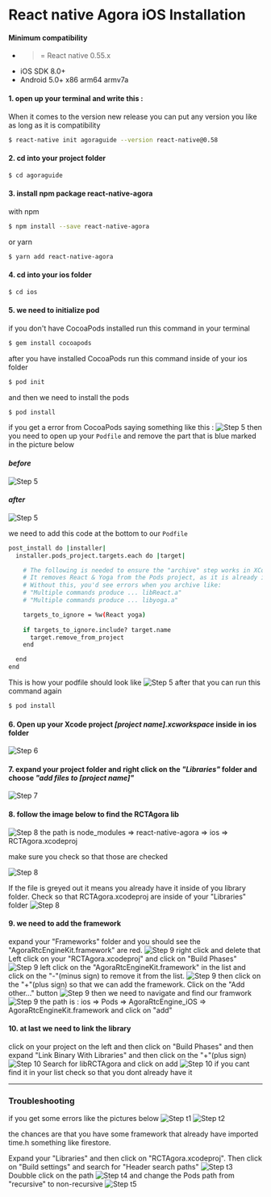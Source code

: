 # React native Agora iOS Installation
#### Minimum compatibility
* >= React native 0.55.x
* iOS SDK 8.0+
* Android 5.0+ x86 arm64 armv7a

#### 1. open up your terminal and write this :
When it comes to the version new release you can put any version you like as long as it is compatibility
```sh
$ react-native init agoraguide --version react-native@0.58
```

#### 2. cd into your project folder
```sh
$ cd agoraguide
```
#### 3. install npm package react-native-agora

with npm


```sh
$ npm install --save react-native-agora
```

or yarn

```sh
$ yarn add react-native-agora
```


#### 4. cd into your ios folder
```sh
$ cd ios
```

#### 5. we need to initialize pod
if you don't have CocoaPods installed run this command in your terminal
```sh
$ gem install cocoapods
```
after you have installed CocoaPods run this command inside of your ios folder
```sh
$ pod init
```
and then we need to install the pods
```sh
$ pod install
```
if you get a error from CocoaPods saying something like this :
![Step 5](./IOS_INSTALLATION/05.png)
then you need to open up your `Podfile` and remove the part that is blue marked in the picture below

#### *before*
![Step 5](./IOS_INSTALLATION/05a.png)

#### *after*
![Step 5](./IOS_INSTALLATION/05b.png)

we need to add this code at the bottom to our `Podfile`
```sh
post_install do |installer|
  installer.pods_project.targets.each do |target|

    # The following is needed to ensure the "archive" step works in XCode.
    # It removes React & Yoga from the Pods project, as it is already included in the main project.
    # Without this, you'd see errors when you archive like:
    # "Multiple commands produce ... libReact.a"
    # "Multiple commands produce ... libyoga.a"

    targets_to_ignore = %w(React yoga)
    
    if targets_to_ignore.include? target.name
      target.remove_from_project
    end

  end
end
```
This is how your podfile should look like
![Step 5](./IOS_INSTALLATION/05c.png)
after that you can run this command again
```sh
$ pod install
```

#### 6. Open up your Xcode project *[project name].xcworkspace* inside in ios folder
![Step 6](./IOS_INSTALLATION/06.png)

#### 7. expand your project folder and right click on the *"Libraries"* folder and choose *"add files to [project name]"*
![Step 7](./IOS_INSTALLATION/07.png)

#### 8. follow the image below to find the RCTAgora lib

![Step 8](./IOS_INSTALLATION/08a.png)
the path is  node_modules => react-native-agora => ios => RCTAgora.xcodeproj

make sure you check so that those are checked

![Step 8](./IOS_INSTALLATION/08b.png)

If the file is greyed out it means you already have it inside of you library folder.
Check so that RCTAgora.xcodeproj are inside of your "Libraries" folder
![Step 8](./IOS_INSTALLATION/08c.png)

#### 9. we need to add the framework
expand your "Frameworks" folder and you should see the "AgoraRtcEngineKit.framework" are red.
![Step 9](./IOS_INSTALLATION/9a.png)
right click and delete that
Left click on your "RCTAgora.xcodeproj" and click on "Build Phases"
![Step 9](./IOS_INSTALLATION/9b.png)
left click on the "AgoraRtcEngineKit.framework" in the list and click on the "-"(minus sign) to remove it from the list.
![Step 9](./IOS_INSTALLATION/9c.png)
then click on the "+"(plus sign) so that we can add the framework.
Click on the "Add other..." button
![Step 9](./IOS_INSTALLATION/9d.png)
then we need to navigate and find our framwork
![Step 9](./IOS_INSTALLATION/9e.png)
the path is : ios => Pods => AgoraRtcEngine_iOS => AgoraRtcEngineKit.framework and click on "add"

#### 10. at last we need to link the library
click on your project on the left and then click on "Build Phases" and then expand "Link Binary With Libraries" and then click on the "+"(plus sign)
![Step 10](./IOS_INSTALLATION/10a.png)
Search for libRCTAgora and click on add
![Step 10](./IOS_INSTALLATION/10b.png)
if you cant find it in your list check so that you dont already have it

----------------------------------------------
### Troubleshooting

if you get some errors like the pictures below
![Step t1](./IOS_INSTALLATION/t01.png)
![Step t2](./IOS_INSTALLATION/t02.png)

the chances are that you have some framework that already have imported time.h something like firestore.

Expand your "Libraries" and then click on "RCTAgora.xcodeproj". Then click on "Build settings" and search for "Header search paths" 
![Step t3](./IOS_INSTALLATION/t03.png)
Doubble click on the path
![Step t4](./IOS_INSTALLATION/t04.png)
and change the Pods path from "recursive" to non-recursive
![Step t5](./IOS_INSTALLATION/t05.png)






